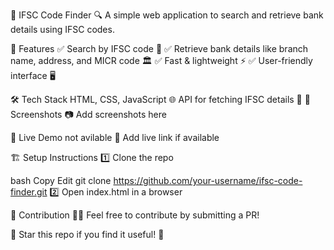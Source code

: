 🏦 IFSC Code Finder 🔍
A simple web application to search and retrieve bank details using IFSC codes.

🚀 Features
✅ Search by IFSC code 🔎
✅ Retrieve bank details like branch name, address, and MICR code 🏛️
✅ Fast & lightweight ⚡
✅ User-friendly interface 🖥️

🛠️ Tech Stack
HTML, CSS, JavaScript 🌐
API for fetching IFSC details 📡
📸 Screenshots
📷 Add screenshots here

🔗 Live Demo not avilable
🔗 Add live link if available

🏗️ Setup Instructions
1️⃣ Clone the repo

bash
Copy
Edit
git clone https://github.com/your-username/ifsc-code-finder.git
2️⃣ Open index.html in a browser

🤝 Contribution
👨‍💻 Feel free to contribute by submitting a PR!

🌟 Star this repo if you find it useful! 🚀
